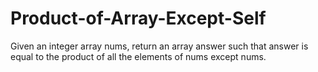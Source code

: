 # Product-of-Array-Except-Self
Given an integer array nums, return an array answer such that answer is equal to the product of all the elements of nums except nums.
